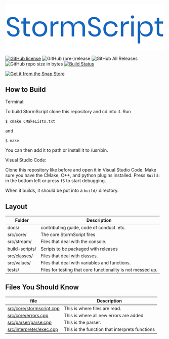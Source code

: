 ![](images/logo.png)

[![GitHub license](https://img.shields.io/github/license/stormprograms/stormscript.svg)](https://github.com/stormprograms/StormScript/blob/master/LICENSE)
![GitHub (pre-)release](https://img.shields.io/github/release-pre/stormprograms/stormscript.svg)
![GitHub All Releases](https://img.shields.io/github/downloads/stormprograms/stormscript/total.svg)
![GitHub repo size in bytes](https://img.shields.io/github/repo-size/stormprograms/stormscript.svg)
[![Build Status](https://dev.azure.com/alegosdude/stormscript/_apis/build/status/stormprograms.StormScript%20(1)?branchName=dev)](https://dev.azure.com/alegosdude/stormscript/_build/latest?definitionId=2?branchName=dev)

[![Get it from the Snap Store](https://snapcraft.io/static/images/badges/en/snap-store-black.svg)](https://snapcraft.io/stormscript)

## How to Build

Terminal:

To build StormScript clone this repository and cd into it. Run 
```
$ cmake CMakeLists.txt
```
and
```
$ make
```
You can then add it to path or install it to /usr/bin.

Visual Studio Code:

Clone this repository like before and open it in Visual Studio Code. Make sure you have the CMake, C++, and python plugins installed. Press `Build:` in the bottom left or press `f5` to start debugging.

When it builds, it should be put into a `build/` directory.

## Layout

Folder | Description
------ | -----------
docs/ | contributing guide, code of conduct. etc.
src/core/ | The core StormScript files
src/stream/ | Files that deal with the console.
build-scripts/ | Scripts to be packaged with releases
src/classes/ | Files that deal with classes.
src/values/ | Files that deal with variables and functions.
tests/ | Files for testing that core functionality is not messed up.

## Files You Should Know

file | Description
---- | -----------
[src/core/stormscript.cpp](src/core/stormscript.cpp) | This is where files are read.
[src/core/errors.cpp](src/core/errors.cpp) | This is where all new errors are added.
[src/parser/parse.cpp](src/parser/parse.cpp) | This is the parser.
[src/interpreter/exec.cpp](src/interpreter/exec.cpp) | This is the function that interprets functions
